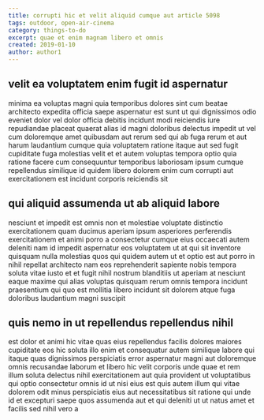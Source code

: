 ```yaml
---
title: corrupti hic et velit aliquid cumque aut article 5098
tags: outdoor, open-air-cinema
category: things-to-do
excerpt: quae et enim magnam libero et omnis
created: 2019-01-10
author: author1
---
```


## velit ea voluptatem enim fugit id aspernatur

minima ea voluptas magni quia temporibus dolores sint cum beatae architecto expedita officia saepe aspernatur est sunt ut qui dignissimos odio eveniet dolor vel dolor officia debitis incidunt modi reiciendis iure repudiandae placeat quaerat alias id magni doloribus delectus impedit ut vel cum doloremque amet quibusdam aut rerum sed qui ab fuga rerum et aut harum laudantium cumque quia voluptatem ratione itaque aut sed fugit cupiditate fuga molestias velit et et autem voluptas tempora optio quia ratione facere cum consequuntur temporibus laboriosam ipsum cumque repellendus similique id quidem libero dolorem enim cum corrupti aut exercitationem est incidunt corporis reiciendis sit

## qui aliquid assumenda ut ab aliquid labore

nesciunt et impedit est omnis non et molestiae voluptate distinctio exercitationem quam ducimus aperiam ipsum asperiores perferendis exercitationem et animi porro a consectetur cumque eius occaecati autem deleniti nam id impedit aspernatur eos voluptatem ut at qui sit inventore quisquam nulla molestias quos qui quidem autem ut et optio est aut porro in nihil repellat architecto nam eos reprehenderit sapiente nobis tempora soluta vitae iusto et et fugit nihil nostrum blanditiis ut aperiam at nesciunt eaque maxime qui alias voluptas quisquam rerum omnis tempora incidunt praesentium qui quo est mollitia libero incidunt sit dolorem atque fuga doloribus laudantium magni suscipit

## quis nemo in ut repellendus repellendus nihil

est dolor et animi hic vitae quas eius repellendus facilis dolores maiores cupiditate eos hic soluta illo enim et consequatur autem similique labore qui itaque quas dignissimos perspiciatis error aspernatur magni aut doloremque omnis recusandae laborum et libero hic velit corporis unde quae et rem illum soluta delectus nihil exercitationem aut quia provident ut voluptatibus qui optio consectetur omnis id ut nisi eius est quis autem illum qui vitae dolorem odit minus perspiciatis eius aut necessitatibus sit ratione qui unde id et excepturi saepe quos assumenda aut et qui deleniti ut ut natus amet et facilis sed nihil vero a
